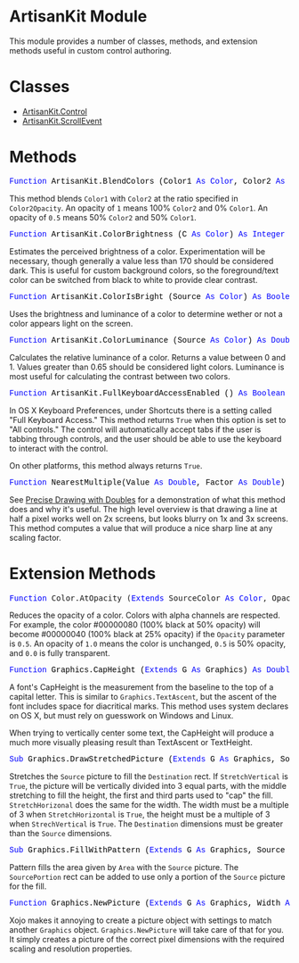 # ArtisanKit Module

This module provides a number of classes, methods, and extension methods useful in custom control authoring.

# Classes

- [ArtisanKit.Control](ArtisanKit.Control.md)
- [ArtisanKit.ScrollEvent](ArtisanKit.ScrollEvent.md)

# Methods

<pre id="method.blendcolors"><span style="font-family: 'source-code-pro', 'menlo', 'courier', monospace; color: #000000;"><span style="color: #0000FF;">Function</span> ArtisanKit.BlendColors (Color1 <span style="color: #0000FF;">As</span> <span style="color: #0000FF;">Color</span>, Color2 <span style="color: #0000FF;">As</span> <span style="color: #0000FF;">Color</span>, Color2Opacity <span style="color: #0000FF;">As</span> <span style="color: #0000FF;">Double</span> = <span style="color: #336698;">1</span>) <span style="color: #0000FF;">As</span> <span style="color: #0000FF;">Color</span></span></pre>
This method blends `Color1` with `Color2` at the ratio specified in `Color2Opacity`. An opacity of `1` means 100% `Color2` and 0% `Color1`. An opacity of `0.5` means 50% `Color2` and 50% `Color1`.

<pre id="method.colorbrightness"><span style="font-family: 'source-code-pro', 'menlo', 'courier', monospace; color: #000000;"><span style="color: #0000FF;">Function</span> ArtisanKit.ColorBrightness (C <span style="color: #0000FF;">As</span> <span style="color: #0000FF;">Color</span>) <span style="color: #0000FF;">As</span> <span style="color: #0000FF;">Integer</span></span></pre>
Estimates the perceived brightness of a color. Experimentation will be necessary, though generally a value less than 170 should be considered dark. This is useful for custom background colors, so the foreground/text color can be switched from black to white to provide clear contrast.

<pre id="method.colorisbright"><span style="font-family: 'source-code-pro', 'menlo', 'courier', monospace; color: #000000;"><span style="color: #0000FF;">Function</span> ArtisanKit.ColorIsBright (Source <span style="color: #0000FF;">As</span> <span style="color: #0000FF;">Color</span>) <span style="color: #0000FF;">As</span> <span style="color: #0000FF;">Boolean</span></span></pre>
Uses the brightness and luminance of a color to determine wether or not a color appears light on the screen.

<pre id="method.colorluminance"><span style="font-family: 'source-code-pro', 'menlo', 'courier', monospace; color: #000000;"><span style="color: #0000FF;">Function</span> ArtisanKit.ColorLuminance (Source <span style="color: #0000FF;">As</span> <span style="color: #0000FF;">Color</span>) <span style="color: #0000FF;">As</span> <span style="color: #0000FF;">Double</span></span></pre>
Calculates the relative luminance of a color. Returns a value between 0 and 1. Values greater than 0.65 should be considered light colors. Luminance is most useful for calculating the contrast between two colors.

<pre id="method.fullkeyboardaccessenabled"><span style="font-family: 'source-code-pro', 'menlo', 'courier', monospace; color: #000000;"><span style="color: #0000FF;">Function</span> ArtisanKit.FullKeyboardAccessEnabled () <span style="color: #0000FF;">As</span> <span style="color: #0000FF;">Boolean</span></span></pre>
In OS X Keyboard Preferences, under Shortcuts there is a setting called "Full Keyboard Access." This method returns `True` when this option is set to "All controls." The control will automatically accept tabs if the user is tabbing through controls, and the user should be able to use the keyboard to interact with the control.

On other platforms, this method always returns `True`.

<pre id="method.nearestmultiple"><span style="font-family: 'source-code-pro', 'menlo', 'courier', monospace; color: #000000;"><span style="color: #0000ff;">Function</span> NearestMultiple(Value <span style="color: #0000ff;">As</span> <span style="color: #0000ff;">Double</span>, Factor <span style="color: #0000ff;">As</span> <span style="color: #0000ff;">Double</span>) <span style="color: #0000ff;">As</span> <span style="color: #0000ff;">Double</span></span></pre>
See [Precise Drawing with Doubles](https://thezaz.com/blog/precise_drawing_with_doubles) for a demonstration of what this method does and why it's useful. The high level overview is that drawing a line at half a pixel works well on 2x screens, but looks blurry on 1x and 3x screens. This method computes a value that will produce a nice sharp line at any scaling factor.

# Extension Methods

<pre id="method.color.atopacity><span style="font-family: 'source-code-pro', 'menlo', 'courier', monospace; color: #000000;"><span style="color: #0000ff;">Function</span> Color.AtOpacity (<span style="color: #0000ff;">Extends</span> SourceColor <span style="color: #0000ff;">As</span> <span style="color: #0000ff;">Color</span>, Opacity <span style="color: #0000ff;">As</span> <span style="color: #0000ff;">Double</span>) <span style="color: #0000ff;">As</span> <span style="color: #0000ff;">Color</span></span></pre>
Reduces the opacity of a color. Colors with alpha channels are respected. For example, the color #00000080 (100% black at 50% opacity) will become #00000040 (100% black at 25% opacity) if the `Opacity` parameter is `0.5`. An opacity of `1.0` means the color is unchanged, `0.5` is 50% opacity, and `0.0` is fully transparent.

<pre id="method.graphics.capheight"><span style="font-family: 'source-code-pro', 'menlo', 'courier', monospace; color: #000000;"><span style="color: #0000FF;">Function</span> Graphics.CapHeight (<span style="color: #0000FF;">Extends</span> G <span style="color: #0000FF;">As</span> Graphics) <span style="color: #0000FF;">As</span> <span style="color: #0000FF;">Double</span></span></pre>
A font's CapHeight is the measurement from the baseline to the top of a capital letter. This is similar to `Graphics.TextAscent`, but the ascent of the font includes space for diacritical marks. This method uses system declares on OS X, but must rely on guesswork on Windows and Linux.

When trying to vertically center some text, the CapHeight will produce a much more visually pleasing result than TextAscent or TextHeight.

<pre id="method.graphics.drawstretchedpicture"><span style="font-family: 'source-code-pro', 'menlo', 'courier', monospace; color: #000000;"><span style="color: #0000FF;">Sub</span> Graphics.DrawStretchedPicture (<span style="color: #0000FF;">Extends</span> G <span style="color: #0000FF;">As</span> Graphics, Source <span style="color: #0000FF;">As</span> Picture, Destination <span style="color: #0000FF;">As</span> REALbasic.Rect, StretchVertical <span style="color: #0000FF;">As</span> <span style="color: #0000FF;">Boolean</span> = <span style="color: #0000FF;">True</span>, StretchHorizontal <span style="color: #0000FF;">As</span> <span style="color: #0000FF;">Boolean</span> = <span style="color: #0000FF;">True</span>)</span></pre>
Stretches the `Source` picture to fill the `Destination` rect. If `StretchVertical` is `True`, the picture will be vertically divided into 3 equal parts, with the middle stretching to fill the height, the first and third parts used to "cap" the fill. `StretchHorizonal` does the same for the width. The width must be a multiple of 3 when `StretchHorizontal` is `True`, the height must be a multiple of 3 when `StrechVertical` is `True`. The `Destination` dimensions must be greater than the `Source` dimensions.

<pre id="method.graphics.fillwithpattern"><span style="font-family: 'source-code-pro', 'menlo', 'courier', monospace; color: #000000;"><span style="color: #0000FF;">Sub</span> Graphics.FillWithPattern (<span style="color: #0000FF;">Extends</span> G <span style="color: #0000FF;">As</span> Graphics, Source <span style="color: #0000FF;">As</span> Picture, Area <span style="color: #0000FF;">As</span> REALbasic.Rect, SourcePortion <span style="color: #0000FF;">As</span> REALbasic.Rect = <span style="color: #0000FF;">Nil</span>)</span></pre>
Pattern fills the area given by `Area` with the `Source` picture. The `SourcePortion` rect can be added to use only a portion of the `Source` picture for the fill.

<pre id="method.graphics.newpicture"><span style="font-family: 'source-code-pro', 'menlo', 'courier', monospace; color: #000000;"><span style="color: #0000ff;">Function</span> Graphics.NewPicture (<span style="color: #0000ff;">Extends</span> G <span style="color: #0000ff;">As</span> Graphics, Width <span style="color: #0000ff;">As</span> <span style="color: #0000ff;">Integer</span>, Height <span style="color: #0000ff;">As</span> <span style="color: #0000ff;">Integer</span>) <span style="color: #0000ff;">As</span> Picture</span></pre>
Xojo makes it annoying to create a picture object with settings to match another `Graphics` object. `Graphics.NewPicture` will take care of that for you. It simply creates a picture of the correct pixel dimensions with the required scaling and resolution properties.
